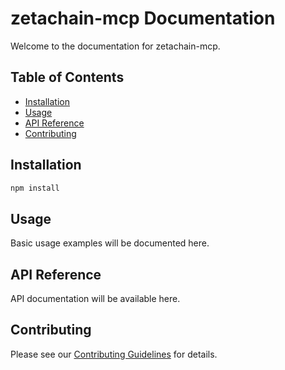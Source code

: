 # zetachain-mcp Documentation

Welcome to the documentation for zetachain-mcp.

## Table of Contents

- [Installation](#installation)
- [Usage](#usage)
- [API Reference](#api-reference)
- [Contributing](#contributing)

## Installation

```bash
npm install
```

## Usage

Basic usage examples will be documented here.

## API Reference

API documentation will be available here.

## Contributing

Please see our [Contributing Guidelines](../CONTRIBUTING.md) for details.
